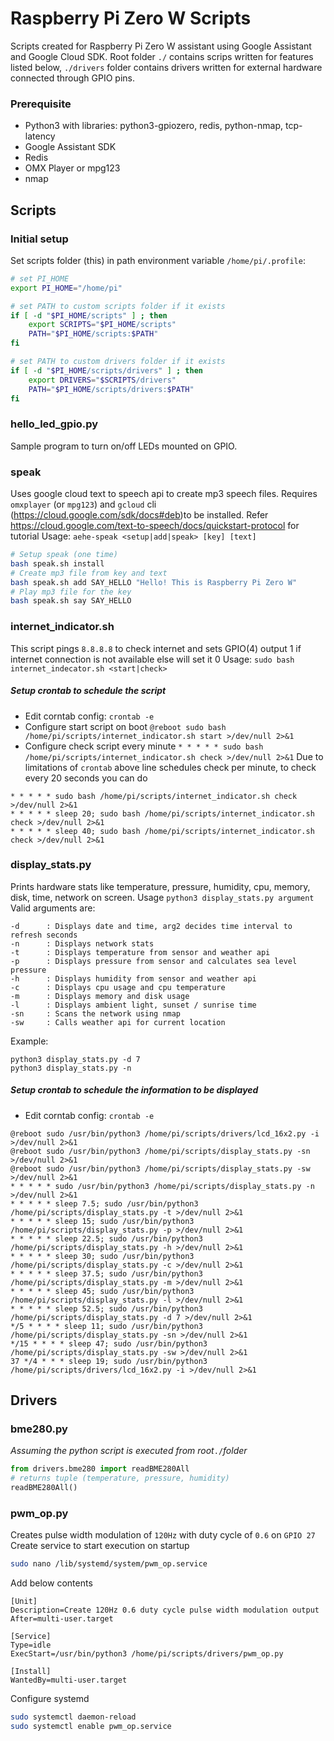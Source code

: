 # Raspberry Pi Zero W Scripts
Scripts created for Raspberry Pi Zero W assistant using Google Assistant and Google Cloud SDK. Root folder `./` contains scrips written for features listed below, `./drivers` folder contains drivers written for external hardware connected through GPIO pins.

### Prerequisite
* Python3 with libraries: python3-gpiozero, redis, python-nmap, tcp-latency
* Google Assistant SDK
* Redis
* OMX Player or mpg123
* nmap

## Scripts
### Initial setup
Set scripts folder (this) in path environment variable `/home/pi/.profile`:
```sh
# set PI_HOME
export PI_HOME="/home/pi"

# set PATH to custom scripts folder if it exists
if [ -d "$PI_HOME/scripts" ] ; then
    export SCRIPTS="$PI_HOME/scripts"
    PATH="$PI_HOME/scripts:$PATH"
fi

# set PATH to custom drivers folder if it exists
if [ -d "$PI_HOME/scripts/drivers" ] ; then
    export DRIVERS="$SCRIPTS/drivers"
    PATH="$PI_HOME/scripts/drivers:$PATH"
fi
```

### hello_led_gpio.py
Sample program to turn on/off LEDs mounted on GPIO. 

### speak
Uses google cloud text to speech api to create mp3 speech files. Requires `omxplayer` (or `mpg123`) and `gcloud` cli (https://cloud.google.com/sdk/docs#deb)to be installed.
Refer https://cloud.google.com/text-to-speech/docs/quickstart-protocol for tutorial
Usage: `aehe-speak <setup|add|speak> [key] [text]`
```sh
# Setup speak (one time)
bash speak.sh install
# Create mp3 file from key and text
bash speak.sh add SAY_HELLO "Hello! This is Raspberry Pi Zero W"
# Play mp3 file for the key
bash speak.sh say SAY_HELLO
```

### internet_indicator.sh
This script pings `8.8.8.8` to check internet and sets GPIO(4) output 1 if internet connection is not available else will set it 0
Usage: `sudo bash internet_indecator.sh <start|check>`
##### Setup crontab to schedule the script
* Edit corntab config: `crontab -e`
* Configure start script on boot `@reboot sudo bash /home/pi/scripts/internet_indicator.sh start >/dev/null 2>&1`
* Configure check script every minute `* * * * * sudo bash /home/pi/scripts/internet_indicator.sh check >/dev/null 2>&1`
Due to limitations of `crontab` above line schedules check per minute, to check every 20 seconds you can do
```
* * * * * sudo bash /home/pi/scripts/internet_indicator.sh check >/dev/null 2>&1
* * * * * sleep 20; sudo bash /home/pi/scripts/internet_indicator.sh check >/dev/null 2>&1
* * * * * sleep 40; sudo bash /home/pi/scripts/internet_indicator.sh check >/dev/null 2>&1
```

### display_stats.py
Prints hardware stats like temperature, pressure, humidity, cpu, memory, disk, time, network on screen. Usage `python3 display_stats.py argument`
Valid arguments are:
```
-d      : Displays date and time, arg2 decides time interval to refresh seconds
-n      : Displays network stats
-t      : Displays temperature from sensor and weather api
-p      : Displays pressure from sensor and calculates sea level pressure
-h      : Displays humidity from sensor and weather api
-c      : Displays cpu usage and cpu temperature
-m      : Displays memory and disk usage
-l      : Displays ambient light, sunset / sunrise time
-sn     : Scans the network using nmap
-sw     : Calls weather api for current location
```
Example: 
```
python3 display_stats.py -d 7
python3 display_stats.py -n
```
##### Setup crontab to schedule the information to be displayed
* Edit corntab config: `crontab -e`
```
@reboot sudo /usr/bin/python3 /home/pi/scripts/drivers/lcd_16x2.py -i >/dev/null 2>&1
@reboot sudo /usr/bin/python3 /home/pi/scripts/display_stats.py -sn >/dev/null 2>&1
@reboot sudo /usr/bin/python3 /home/pi/scripts/display_stats.py -sw >/dev/null 2>&1
* * * * * sudo /usr/bin/python3 /home/pi/scripts/display_stats.py -n >/dev/null 2>&1
* * * * * sleep 7.5; sudo /usr/bin/python3 /home/pi/scripts/display_stats.py -t >/dev/null 2>&1
* * * * * sleep 15; sudo /usr/bin/python3 /home/pi/scripts/display_stats.py -p >/dev/null 2>&1
* * * * * sleep 22.5; sudo /usr/bin/python3 /home/pi/scripts/display_stats.py -h >/dev/null 2>&1
* * * * * sleep 30; sudo /usr/bin/python3 /home/pi/scripts/display_stats.py -c >/dev/null 2>&1
* * * * * sleep 37.5; sudo /usr/bin/python3 /home/pi/scripts/display_stats.py -m >/dev/null 2>&1
* * * * * sleep 45; sudo /usr/bin/python3 /home/pi/scripts/display_stats.py -l >/dev/null 2>&1
* * * * * sleep 52.5; sudo /usr/bin/python3 /home/pi/scripts/display_stats.py -d 7 >/dev/null 2>&1
*/5 * * * * sleep 11; sudo /usr/bin/python3 /home/pi/scripts/display_stats.py -sn >/dev/null 2>&1
*/15 * * * * sleep 47; sudo /usr/bin/python3 /home/pi/scripts/display_stats.py -sw >/dev/null 2>&1
37 */4 * * * sleep 19; sudo /usr/bin/python3 /home/pi/scripts/drivers/lcd_16x2.py -i >/dev/null 2>&1
```

## Drivers
### bme280.py
_Assuming the python script is executed from root_`./`_folder_
```python
from drivers.bme280 import readBME280All
# returns tuple (temperature, pressure, humidity)
readBME280All()

```

### pwm_op.py
Creates pulse width modulation of `120Hz` with duty cycle of `0.6` on `GPIO 27`
Create service to start execution on startup
```sh
sudo nano /lib/systemd/system/pwm_op.service 
```
Add below contents
```
[Unit] 
Description=Create 120Hz 0.6 duty cycle pulse width modulation output 
After=multi-user.target 
 
[Service] 
Type=idle 
ExecStart=/usr/bin/python3 /home/pi/scripts/drivers/pwm_op.py 
 
[Install] 
WantedBy=multi-user.target 
```
Configure systemd
```sh
sudo systemctl daemon-reload 
sudo systemctl enable pwm_op.service 
```
